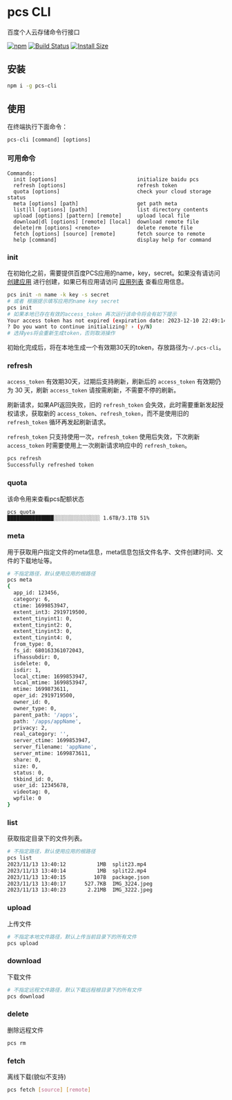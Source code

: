 # pcs CLI

百度个人云存储命令行接口

[![npm][npm]][npm-url]
[![Build Status][build-status]][build-status-url]
[![Install Size][size]][size-url]

## 安装

```sh
npm i -g pcs-cli
```

## 使用
在终端执行下面命令：

```
pcs-cli [command] [options]
```

### 可用命令
```
Commands:
  init [options]                          initialize baidu pcs
  refresh [options]                       refresh token
  quota [options]                         check your cloud storage status
  meta [options] [path]                   get path meta
  list|ll [options] [path]                list directory contents
  upload [options] [pattern] [remote]     upload local file
  download|dl [options] [remote] [local]  download remote file
  delete|rm [options] <remote>            delete remote file
  fetch [options] [source] [remote]       fetch source to remote
  help [command]                          display help for command
```

### init
在初始化之前，需要提供百度PCS应用的name，key，secret。如果没有请访问 [创建应用](https://pan.baidu.com/union/console/createapp) 进行创建，如果已有应用请访问 [应用列表](https://pan.baidu.com/union/console/applist) 查看应用信息。

```sh
pcs init -n name -k key -s secret
# 或者 根据提示填写应用的name key secret
pcs init 
# 如果本地已存在有效的access_token 再次运行该命令将会有如下提示
Your access token has not expired (expiration date: 2023-12-10 22:49:14).
? Do you want to continue initializing? › (y/N)
# 选择yes将会重新生成token，否则取消操作
```
初始化完成后，将在本地生成一个有效期30天的token，存放路径为`~/.pcs-cli`。

### refresh
`access_token` 有效期30天，过期后支持刷新，刷新后的 `access_token` 有效期仍为 30 天，刷新 `access_token` 请按需刷新，不需要不停的刷新。

刷新请求，如果API返回失败，旧的 `refresh_token` 会失效，此时需要重新发起授权请求，获取新的 `access_token`、`refresh_token`，而不是使用旧的 `refresh_token` 循环再发起刷新请求。

`refresh_token` 只支持使用一次，`refresh_token` 使用后失效，下次刷新 `access_token` 时需要使用上一次刷新请求响应中的 `refresh_token`。

```sh
pcs refresh
Successfully refreshed token
```

### quota
该命令用来查看pcs配额状态

```sh
pcs quota
███████████████░░░░░░░░░░░░░░░ 1.6TB/3.1TB 51%
```

### meta
用于获取用户指定文件的meta信息，meta信息包括文件名字、文件创建时间、文件的下载地址等。

```sh
# 不指定路径，默认使用应用的根路径
pcs meta
{
  app_id: 123456,
  category: 6,
  ctime: 1699853947,
  extent_int3: 2919719500,
  extent_tinyint1: 0,
  extent_tinyint2: 0,
  extent_tinyint3: 0,
  extent_tinyint4: 0,
  from_type: 0,
  fs_id: 680163361072043,
  ifhassubdir: 0,
  isdelete: 0,
  isdir: 1,
  local_ctime: 1699853947,
  local_mtime: 1699853947,
  mtime: 1699873611,
  oper_id: 2919719500,
  owner_id: 0,
  owner_type: 0,
  parent_path: '/apps',
  path: '/apps/appName',
  privacy: 2,
  real_category: '',
  server_ctime: 1699853947,
  server_filename: 'appName',
  server_mtime: 1699873611,
  share: 0,
  size: 0,
  status: 0,
  tkbind_id: 0,
  user_id: 12345678,
  videotag: 0,
  wpfile: 0
}
```

### list
获取指定目录下的文件列表。

```sh
# 不指定路径，默认使用应用的根路径
pcs list
2023/11/13 13:40:12          1MB  split23.mp4
2023/11/13 13:40:14          1MB  split22.mp4
2023/11/13 13:40:15         107B  package.json
2023/11/13 13:40:17      527.7KB  IMG_3224.jpeg
2023/11/13 13:40:23       2.21MB  IMG_3222.jpeg
```

### upload
上传文件

```sh
# 不指定本地文件路径，默认上传当前目录下的所有文件
pcs upload
```

### download
下载文件

```sh
# 不指定远程文件路径，默认下载远程根目录下的所有文件
pcs download
```

### delete
删除远程文件

```sh
pcs rm 
```

### fetch
离线下载(貌似不支持)

```sh
pcs fetch [source] [remote]
```

[npm]: https://img.shields.io/npm/v/pcs-cli.svg
[npm-url]: https://www.npmjs.com/package/pcs-cli
[build-status]: https://img.shields.io/github/actions/workflow/status/sobird/pcs-cli/release-please.yml?label=CI&logo=github
[build-status-url]: https://github.com/sobird/pcs-cli/actions
[size]: https://packagephobia.com/badge?p=pcs-cli
[size-url]: https://packagephobia.com/result?p=pcs-cli
